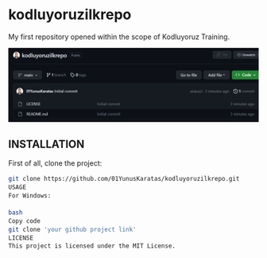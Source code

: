 # kodluyoruzilkrepo

My first repository opened within the scope of Kodluyoruz Training.

![Project Image](/Ekran%20görüntüsü%202023-12-06%20132545.png)

## INSTALLATION

First of all, clone the project:

```bash
git clone https://github.com/01YunusKaratas/kodluyoruzilkrepo.git
USAGE
For Windows:

bash
Copy code
git clone 'your github project link'
LICENSE
This project is licensed under the MIT License.